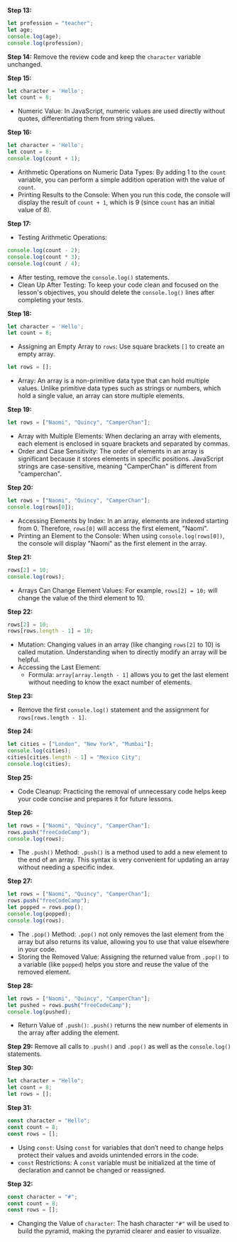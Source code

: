 **Step 13:**
```javascript
let profession = "teacher";
let age;
console.log(age);
console.log(profession);
```

**Step 14:** Remove the review code and keep the `character` variable unchanged.

**Step 15:**
```javascript
let character = 'Hello';
let count = 8;
```
- Numeric Value: In JavaScript, numeric values are used directly without quotes, differentiating them from string values.

**Step 16:**
```javascript
let character = 'Hello';
let count = 8;
console.log(count + 1);
```
- Arithmetic Operations on Numeric Data Types: By adding 1 to the `count` variable, you can perform a simple addition operation with the value of `count`.
- Printing Results to the Console: When you run this code, the console will display the result of `count + 1`, which is 9 (since `count` has an initial value of 8).

**Step 17:**
- Testing Arithmetic Operations:
```javascript
console.log(count - 2); 
console.log(count * 3); 
console.log(count / 4); 
```
- After testing, remove the `console.log()` statements.
- Clean Up After Testing: To keep your code clean and focused on the lesson's objectives, you should delete the `console.log()` lines after completing your tests.

**Step 18:**
```javascript
let character = 'Hello';
let count = 8;
```
- Assigning an Empty Array to `rows`: Use square brackets `[]` to create an empty array.
```javascript
let rows = [];
```
- Array: An array is a non-primitive data type that can hold multiple values. Unlike primitive data types such as strings or numbers, which hold a single value, an array can store multiple elements.

**Step 19:**
```javascript
let rows = ["Naomi", "Quincy", "CamperChan"];
```
- Array with Multiple Elements: When declaring an array with elements, each element is enclosed in square brackets and separated by commas.
- Order and Case Sensitivity: The order of elements in an array is significant because it stores elements in specific positions. JavaScript strings are case-sensitive, meaning "CamperChan" is different from "camperchan".

**Step 20:**
```javascript
let rows = ["Naomi", "Quincy", "CamperChan"];
console.log(rows[0]);
```
- Accessing Elements by Index: In an array, elements are indexed starting from 0. Therefore, `rows[0]` will access the first element, "Naomi".
- Printing an Element to the Console: When using `console.log(rows[0])`, the console will display "Naomi" as the first element in the array.

**Step 21:**
```javascript
rows[2] = 10;
console.log(rows);
```
- Arrays Can Change Element Values: For example, `rows[2] = 10;` will change the value of the third element to 10.

**Step 22:**
```javascript
rows[2] = 10;
rows[rows.length - 1] = 10;
```
- Mutation: Changing values in an array (like changing `rows[2]` to 10) is called mutation. Understanding when to directly modify an array will be helpful.
- Accessing the Last Element:
  - Formula: `array[array.length - 1]` allows you to get the last element without needing to know the exact number of elements.

**Step 23:**
- Remove the first `console.log()` statement and the assignment for `rows[rows.length - 1]`.

**Step 24:**
```javascript
let cities = ["London", "New York", "Mumbai"];
console.log(cities);
cities[cities.length - 1] = "Mexico City";
console.log(cities);
```

**Step 25:**
- Code Cleanup: Practicing the removal of unnecessary code helps keep your code concise and prepares it for future lessons.

**Step 26:**
```javascript
let rows = ["Naomi", "Quincy", "CamperChan"];
rows.push("freeCodeCamp");
console.log(rows);
```
- The `.push()` Method: `.push()` is a method used to add a new element to the end of an array. This syntax is very convenient for updating an array without needing a specific index.

**Step 27:**
```javascript
let rows = ["Naomi", "Quincy", "CamperChan"];
rows.push("freeCodeCamp");
let popped = rows.pop();
console.log(popped);
console.log(rows);
```
- The `.pop()` Method: `.pop()` not only removes the last element from the array but also returns its value, allowing you to use that value elsewhere in your code.
- Storing the Removed Value: Assigning the returned value from `.pop()` to a variable (like `popped`) helps you store and reuse the value of the removed element.

**Step 28:**
```javascript
let rows = ["Naomi", "Quincy", "CamperChan"];
let pushed = rows.push("freeCodeCamp");
console.log(pushed);
```
- Return Value of `.push()`: `.push()` returns the new number of elements in the array after adding the element.

**Step 29:** Remove all calls to `.push()` and `.pop()` as well as the `console.log()` statements.

**Step 30:**
```javascript
let character = "Hello";
let count = 8;
let rows = [];
```

**Step 31:**
```javascript
const character = "Hello";
const count = 8;
const rows = [];
```
- Using `const`: Using `const` for variables that don’t need to change helps protect their values and avoids unintended errors in the code.
- `const` Restrictions: A `const` variable must be initialized at the time of declaration and cannot be changed or reassigned.

**Step 32:**
```javascript
const character = "#";
const count = 8;
const rows = [];
```
- Changing the Value of `character`: The hash character `"#"` will be used to build the pyramid, making the pyramid clearer and easier to visualize.